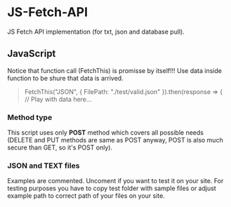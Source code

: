 # JS-Fetch-API
 JS Fetch API implementation (for txt, json and database pull).

## JavaScript
Notice that function call (FetchThis) is promisse by itself!!!
Use data inside function to be shure that data is arrived.
> FetchThis("JSON", { FilePath: "./test/valid.json" }).then(response => { // Play with data here...
### Method type
This script uses only **POST** method which covers all possible needs (DELETE and PUT methods are same as POST anyway, POST is also much secure than GET, so it's POST only).
### **JSON** and **TEXT** files
Examples are commented. Uncoment if you want to test it on your site. For testing purposes you have to copy test folder with sample files or adjust example path to correct path of your files on your site.

